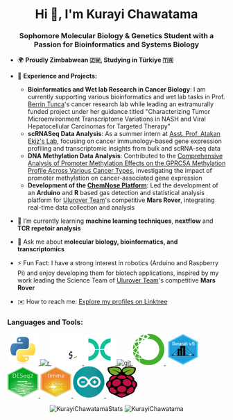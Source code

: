 <h1 align="center">Hi 👋, I'm Kurayi Chawatama</h1>
<h3 align="center">Sophomore Molecular Biology & Genetics Student with a Passion for Bioinformatics and Systems Biology</h3>

- 🌍 **Proudly Zimbabwean 🇿🇼, Studying in Türkiye 🇹🇷**
  
- 🎯 **Experience and Projects:**
  - **Bioinformatics and Wet lab Research in Cancer Biology**: I am currently supporting various bioinformatics and wet lab tasks in Prof. [Berrin Tunca](https://scholar.google.com/citations?user=YUU5CvoAAAAJ&hl=en)'s cancer research lab while leading an extramurally funded project under her guidance titled "Characterizing Tumor Microenvironment Transcriptome Variations in NASH and Viral Hepatocellular Carcinomas for Targeted Therapy"
  - **scRNASeq Data Analysis**: As a summer intern at [Asst. Prof. Atakan Ekiz's Lab](https://www.atakanekiz.com/lab.html), focusing on cancer immunology-based gene expression profiling and transcriptomic insights from bulk and scRNA-seq data
  - **DNA Methylation Data Analysis**: Contributed to the [Comprehensive Analysis of Promoter Methylation Effects on the GPRC5A Methylation Profile Across Various Cancer Types](https://www.researchgate.net/publication/374535049_Comprehensive_Analysis_of_Promoter_Methylation_Effects_on_the_GPRC5A_Methylation_Profile_Across_Various_Cancer_Types), investigating the impact of promoter methylation on cancer-associated gene expression
  - **Development of the [ChemNose Platform](https://github.com/KurayiChawatama/ChemNose-An-Automated-Gas-Detection-and-Statistical-Analysis-Platform)**: Led the development of an **Arduino** and **R** based gas detection and statistical analysis platform for [Ulurover Team](https://www.linkedin.com/company/ulurover-team/posts/?feedView=all)'s competitive **Mars Rover**, integrating real-time data collection and analysis

- 🌱 I’m currently learning **machine learning techniques**, **nextflow** and **TCR repetoir analysis**

- 💬 Ask me about **molecular biology, bioinformatics, and transcriptomics**

- ⚡ Fun Fact: I have a strong interest in robotics (Arduino and Raspberry Pi) and enjoy developing them for biotech applications, inspired by my work leading the Science Team of [Ulurover Team](https://www.linkedin.com/company/ulurover-team/posts/?feedView=all)'s competitive **Mars Rover**

- ✉️ How to reach me: [Explore my profiles on Linktree](https://linktr.ee/kurayi_chawatama)




<h3 align="left">Languages and Tools:</h3>
<p align="left">  
<a href="https://www.python.org" target="_blank" rel="noreferrer"> 
<img src="https://raw.githubusercontent.com/devicons/devicon/master/icons/python/python-original.svg" alt="python" width="72" height="72"/> 
</a> 
<a href="https://www.r-project.org/" target="_blank" rel="noreferrer"> 
<img src="https://www.vectorlogo.zone/logos/r-project/r-project-icon.svg" alt="r" width="72" height="72"/> 
</a> 
<a href="logos/Bash.png" target="_blank" rel="noreferrer"> 
<img src="logos/Bash.png" alt="Bash" width="72" height="72"/> 
</a>
<a href="logos/nextflow_log.png" target="_blank" rel="noreferrer"> 
<img src="logos/nextflow_log.png" alt="Nextflow" width="72" height="72"/> 
</a>
<a href="https://git-scm.com/" target="_blank" rel="noreferrer"> 
<img src="https://www.vectorlogo.zone/logos/git-scm/git-scm-icon.svg" alt="git" width="72" height="72"/> 
</a>
<a href="logos/conda_logo.png" target="_blank" rel="noreferrer"> 
<img src="logos/conda_logo.png" alt="Conda" width="72" height="72"/> 
</a>
<a href="logos/Seurat.png" target="_blank" rel="noreferrer"> 
<img src="logos/Seurat.png" alt="Seurat" width="81" height="72"/> 
</a>
<a href="logos/DESeq2.png" target="_blank" rel="noreferrer"> 
<img src="logos/DESeq2.png" alt="DESeq2" width="72" height="72"/> 
</a>
<a href="logos/limma.png" target="_blank" rel="noreferrer"> 
<img src="logos/limma.png" alt="limma" width="72" height="72"/> 
</a>
<a href="logos/Arduino.png" target="_blank" rel="noreferrer"> 
<img src="logos/Arduino.png" alt="Arduino" width="72" height="72"/> 
</a>
<a href="logos/raspberry-pi.svg" target="_blank" rel="noreferrer"> 
<img src="logos/raspberry-pi.svg" alt="Raspberry-Pi" width="72" height="72"/> 
</a>
</p>

<p align="center">
  <img src="https://github-readme-stats-kurayichawatamas-projects.vercel.app/api?username=KurayiChawatama&layout=compact&theme=tokyonight&count_private=true&show_icons=true&include_all_commits=true"
    alt="KurayiChawatamaStats"
    height="195px"/>
</a>
<a align="center">
  <img src="https://github-readme-stats-kurayichawatamas-projects.vercel.app/api/top-langs?username=KurayiChawatama&show_icons=true&locale=en&layout=compact&theme=tokyonight&count_private=true&hide=html,php,javascript,CSS,jupyter%20notebook,rebol" alt="KurayiChawatama"
    alt="KurayiChawatamaLangs"
    height="195px"
    />
</a>
